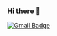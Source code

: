 ### Hi there 👋

<!--
**choisony/choisony** is a ✨ _special_ ✨ repository because its `README.md` (this file) appears on your GitHub profile.

Here are some ideas to get you started:

- 🔭 I’m currently working on ...
- 🌱 I’m currently learning ...
- 👯 I’m looking to collaborate on ...
- 🤔 I’m looking for help with ...
- 💬 Ask me about ...
- 📫 How to reach me: ...
- 😄 Pronouns: ...
- ⚡ Fun fact: ...
-->

[![Gmail Badge](https://img.shields.io/badge/Gmail-d14836?style=flat-square&logo=Gmail&logoColor=white&link=mailto:indianchoi9854@gmail.com)](mailto:indianchoi9854@gmail.com)
